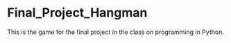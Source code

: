 # Final_Project_Hangman
This is the game for the final project in the class on programming in Python. 


